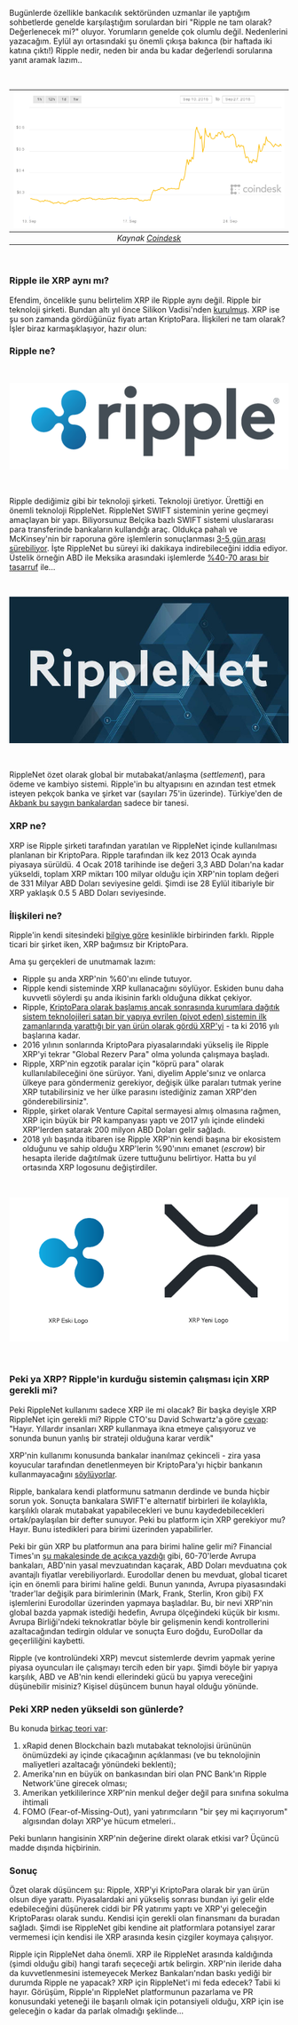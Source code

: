 


Bugünlerde özellikle bankacılık sektöründen uzmanlar ile yaptığım sohbetlerde genelde karşılaştığım sorulardan biri "Ripple ne tam olarak? Değerlenecek mi?" oluyor.  Yorumların genelde çok olumlu değil. Nedenlerini yazacağım. Eylül ayı ortasındaki şu önemli çıkışa bakınca (bir haftada iki katına çıktı!)  Ripple nedir, neden bir anda bu kadar değerlendi sorularına yanıt aramak lazım.. 

&nbsp;

| ![ripple-chart.png](/assets/ripple-chart.png) | 
|:--:| 
| *Kaynak [Coindesk](https://www.coindesk.com/market-center/xrp/)* | 

&nbsp;

### Ripple ile XRP aynı mı?

Efendim, öncelikle şunu belirtelim XRP ile Ripple aynı değil. Ripple bir teknoloji şirketi. Bundan altı yıl önce Silikon Vadisi'nden [kurulmuş](https://www.bloomberg.com/news/articles/2018-01-25/ripple-wants-xrp-to-be-bitcoin-for-banks-if-only-the-banks-wanted-it).  XRP ise şu son zamanda gördüğünüz fiyatı artan KriptoPara. İlişkileri ne tam olarak? İşler biraz karmaşıklaşıyor, hazır olun: 

### Ripple ne?

&nbsp;

![ripple-logo.png](/assets/ripple-logo.png) 


&nbsp;


Ripple dediğimiz gibi bir teknoloji şirketi. Teknoloji üretiyor. Ürettiği en önemli teknoloji RippleNet. RippleNet SWIFT sisteminin yerine geçmeyi amaçlayan bir yapı. Biliyorsunuz Belçika bazlı SWIFT sistemi uluslararası para transferinde bankaların kullandığı araç. Oldukça pahalı ve McKinsey'nin bir raporuna göre işlemlerin sonuçlanması [3-5 gün arası sürebiliyor](https://www.mckinsey.com/industries/financial-services/our-insights/rethinking-correspondent-banking). İşte RippleNet bu süreyi iki dakikaya indirebileceğini iddia ediyor. Üstelik örneğin ABD ile Meksika arasındaki işlemlerde [%40-70 arası bir tasarruf](https://cointelegraph.com/news/ripple-cross-border-payments-pilot-financial-institutions-report-significant-time-cost-savings) ile...

&nbsp;

![insights-ripplenet-640.jpg](/assets/insights-ripplenet-640.jpg) 

&nbsp;

RippleNet özet olarak global bir mutabakat/anlaşma (*settlement*), para ödeme ve kambiyo sistemi. Ripple'in bu altyapısını en azından test etmek isteyen pekçok banka ve şirket var (sayıları 75'in üzerinde). Türkiye'den de [Akbank bu saygın bankalardan](https://ripple.com/insights/ten-new-customers-join-ripples-global-payment-network/) sadece bir tanesi. 

### XRP ne?

XRP ise Ripple şirketi tarafından yaratılan ve RippleNet içinde kullanılması planlanan bir KriptoPara. Ripple tarafından ilk kez 2013 Ocak ayında piyasaya sürüldü. 4 Ocak 2018 tarihinde ise değeri 3,3 ABD Doları'na kadar yükseldi, toplam XRP miktarı 100 milyar olduğu için XRP'nin toplam değeri de 331 Milyar ABD Doları seviyesine geldi. Şimdi ise 28 Eylül itibariyle bir XRP yaklaşık 0.5 5 ABD Doları seviyesinde.  

### İlişkileri ne?

Ripple'in kendi sitesindeki [bilgiye göre](https://ripple.com/insights/difference-ripple-xrp/) kesinlikle birbirinden farklı. Ripple ticari bir şirket iken, XRP bağımsız bir KriptoPara. 

Ama şu gerçekleri de unutmamak lazım: 

- Ripple şu anda XRP'nin %60'ını elinde tutuyor.
- Ripple kendi sisteminde XRP kullanacağını söylüyor. Eskiden bunu daha kuvvetli söylerdi şu anda ikisinin farklı olduğuna dikkat çekiyor.
- Ripple, [KriptoPara olarak başlamış ancak sonrasında kurumlara dağıtık sistem teknolojileri satan bir yapıya evrilen (pivot eden) sistemin ilk zamanlarında yarattığı bir yan ürün olarak gördü XRP'yi](https://medium.com/tbis-weekly-bits/i-see-you-xrp-fcf151feb96d) - ta ki 2016 yılı başlarına kadar.
- 2016 yılının sonlarında KriptoPara piyasalarındaki yükseliş ile Ripple XRP'yi tekrar "Global Rezerv Para" olma yolunda çalışmaya başladı. 
- Ripple, XRP'nin egzotik paralar için "köprü para" olarak kullanılabileceğini öne sürüyor. Yani, diyelim Apple'sınız ve onlarca ülkeye para göndermeniz gerekiyor, değişik ülke paraları tutmak yerine XRP tutabilirsiniz ve her ülke parasını istediğiniz zaman XRP'den gönderebilirsiniz".
- Ripple, şirket olarak Venture Capital sermayesi almış olmasına rağmen, XRP için büyük bir PR kampanyası yaptı ve 2017 yılı içinde elindeki XRP'lerden satarak 200 milyon ABD Doları gelir sağladı.
- 2018 yılı başında itibaren ise Ripple XRP'nin kendi başına bir ekosistem olduğunu ve sahip olduğu XRP'lerin %90'ınını emanet (*escrow*) bir hesapta ileride dağıtılmak üzere tuttuğunu belirtiyor. Hatta bu yıl ortasında XRP logosunu değiştirdiler.

&nbsp;

![xrp-eski-yeni-logo-640.png](/assets/xrp-eski-yeni-logo-640.png)

&nbsp;

### Peki ya XRP? Ripple'in kurduğu sistemin çalışması için XRP gerekli mi?

Peki RippleNet kullanımı sadece XRP ile mi olacak? Bir başka deyişle XRP RippleNet için gerekli mi? Ripple CTO'su David Schwartz'a göre [cevap](https://www.quora.com/Is-XRP-not-required-for-the-Ripple-Swift-replacement/answer/David-Schwartz-9): "Hayır. Yıllardır insanları XRP kullanmaya ikna etmeye çalışıyoruz ve sonunda bunun yanlış bir strateji olduğuna karar verdik"

XRP'nin kullanımı konusunda bankalar inanılmaz çekinceli - zira yasa koyucular tarafından denetlenmeyen bir KriptoPara'yı hiçbir bankanın kullanmayacağını [söylüyorlar](https://www.bloomberg.com/news/articles/2018-01-25/ripple-wants-xrp-to-be-bitcoin-for-banks-if-only-the-banks-wanted-it). 

Ripple, bankalara kendi platformunu satmanın derdinde ve bunda hiçbir sorun yok. Sonuçta bankalara SWIFT'e alternatif birbirleri ile kolaylıkla, karşılıklı olarak mutabakat yapabilecekleri ve bunu kaydedebilecekleri ortak/paylaşılan bir defter sunuyor. Peki bu platform için XRP gerekiyor mu? Hayır. Bunu istedikleri para birimi üzerinden yapabilirler. 

Peki bir gün XRP bu platformun ana para birimi haline gelir mi? Financial Times'ın [şu makalesinde de açıkça yazdığı](https://ftalphaville.ft.com/2018/01/05/2197220/the-ripple-effect/) gibi, 60-70'lerde Avrupa bankaları, ABD'nin yasal mevzuatından kaçarak, ABD Doları mevduatına çok avantajlı fiyatlar verebiliyorlardı. Eurodollar denen bu mevduat, global ticaret için en önemli para birimi haline geldi. Bunun yanında, Avrupa piyasasındaki 'trader'lar değişik para birimlerinin (Mark, Frank, Sterlin, Kron gibi) FX işlemlerini Eurodollar üzerinden yapmaya başladılar. Bu, bir nevi XRP'nin global bazda yapmak istediği hedefin, Avrupa ölçeğindeki küçük bir kısmı. Avrupa Birliği'ndeki teknokratlar böyle bir gelişmenin kendi kontrollerini azaltacağından tedirgin oldular ve sonuçta Euro doğdu, EuroDollar da geçerliliğini kaybetti. 

Ripple (ve kontrolündeki XRP) mevcut sistemlerde devrim yapmak yerine piyasa oyuncuları ile çalışmayı tercih eden bir yapı. Şimdi böyle bir yapıya karşılık, ABD ve AB'nin kendi ellerindeki gücü bu yapıya vereceğini düşünebilir misiniz? Kişisel düşüncem bunun hayal olduğu yönünde.

### Peki XRP neden yükseldi son günlerde?

Bu konuda [birkaç teori var](https://cointelegraph.com/news/from-adoption-to-fomo-reasons-behind-ripples-leap): 

1. xRapid denen Blockchain bazlı mutabakat teknolojisi ürününün önümüzdeki ay içinde çıkacağının açıklanması (ve bu teknolojinin maliyetleri azaltacağı yönündeki beklenti);
2. Amerika'nın en büyük on bankasından biri olan PNC Bank'ın Ripple Network'üne girecek olması;
3. Amerikan yetkililerince XRP'nin menkul değer değil para sınıfına sokulma ihtimali 
4. FOMO (Fear-of-Missing-Out), yani yatırımcıların "bir şey mi kaçırıyorum" algısından dolayı XRP'ye hücum etmeleri.. 

Peki bunların hangisinin XRP'nin değerine direkt olarak etkisi var? Üçüncü madde dışında hiçbirinin.  

### Sonuç

Özet olarak düşüncem şu: Ripple, XRP'yi KriptoPara olarak bir yan ürün olsun diye yarattı. Piyasalardaki ani yükseliş sonrası bundan iyi gelir elde edebileceğini düşünerek ciddi bir PR yatırımı yaptı ve XRP'yi geleceğin KriptoParası olarak sundu. Kendisi için gerekli olan finansmanı da buradan sağladı. Şimdi ise RippleNet gibi kendine ait platformlara potansiyel zarar vermemesi için kendisi ile XRP arasında kesin çizgiler koymaya çalışıyor. 

Ripple için RippleNet daha önemli. XRP ile RippleNet arasında kaldığında (şimdi olduğu gibi) hangi tarafı seçeceği artık belirgin. XRP'nin ileride daha da kuvvetlenmesini istemeyecek Merkez Bankaları'ndan baskı yediği bir durumda Ripple ne yapacak? XRP için RippleNet'i mi feda edecek? Tabii ki hayır. Görüşüm, Ripple'ın RippleNet platformunun pazarlama ve PR konusundaki yeteneği ile başarılı olmak için potansiyeli olduğu, XRP için ise geleceğin o kadar da parlak olmadığı şeklinde...





